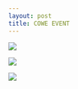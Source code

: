 ```yaml
---
layout: post
title: COWE EVENT
---
```


<a href='https://photos.google.com/share/AF1QipNaQsMP-8Pg-rqGv2Ds1U_TepKheK8b6-7oi5ZIfKHV9_Idht7LYALorbvwCC-6jw?key=T2NkVEZJX2Z0S1M1VWtYczZqSm90ZW9XOUxVWWJn&source=ctrlq.org'><img src='https://lh3.googleusercontent.com/oVcOrPPzODN-oWzWfFi5rhCBhyHZW3tLRvLP2QG5eT9DT_DYqibeKsgOO1dMLaZP2SZJGtx7gD48-Eo_o2xh-4bdUfDGJt0j2GiqsEpt8KQNZ178g4qdl8Gnl74rc08tsnHmAg' /></a>

<a href='https://photos.google.com/share/AF1QipN2ZsgntW7gZqTY3O0M8p2_tIwe0w7iAj9E86z0eq_lW5VQ4A2HNegIfZeUaVs6QQ?key=cHNFUUlGcUhYWXhqM1pibE1YX0JobERkNjFYWUp3&source=ctrlq.org'><img src='https://lh3.googleusercontent.com/C7aWlu52KyOENmbGQycZ35Z_rdEOvQRm0SjsMNb7mDSVpmaRiAKZPihgHi95br2sNe0lc5Zhyf0sq2-laRun3aT3O2gVC2PMIOcaBJNEHKMbcEzASYYkfIeW06KS3bGctmiQRg' /></a>

<a href='https://photos.google.com/share/AF1QipPa_TiqfudAv1pSPPpvzgYGvpF0NucYd10E6z2KKwFdpP9o99T5V3tY1c309Z_ioQ?key=RXRsWmcxR0M4QWllNzN0ZWttM1J5ejZaRDVrX1JR&source=ctrlq.org'><img src='https://lh3.googleusercontent.com/Q5174aIl6_kQdrlLd4MOD2FJDJo1gaF6xpuwpoaDVLPX6VoIsQG8kiy-8dbV26RcqRVyNaauuPIaxEKv4WNcwzX_V6ZZ0Va7AgjxSSLs_T1JWWJ4MRvvQZnWXdowIPR_jsj41Q' /></a>
